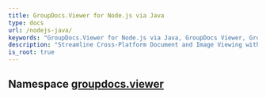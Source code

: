 ```yaml
---
title: GroupDocs.Viewer for Node.js via Java
type: docs
url: /nodejs-java/
keywords: "GroupDocs.Viewer for Node.js via Java, GroupDocs Viewer, GroupDocs PDF, GroupDocs DOCX, GroupDocs API Reference."
description: "Streamline Cross-Platform Document and Image Viewing with Node.js using GroupDocs.Viewer APIs"
is_root: true
---
```

## Namespace [groupdocs.viewer](groupdocs.viewer)

